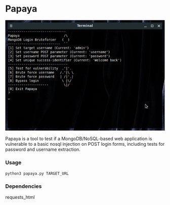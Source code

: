 # Papaya

![screenshot](screenshot.png)

Papaya is a tool to test if a MongoDB/NoSQL-based web application is vulnerable to a basic nosql injection on POST login forms, including tests for password and username extraction.

### Usage
```
python3 papaya.py TARGET_URL
```
### Dependencies

requests_html
